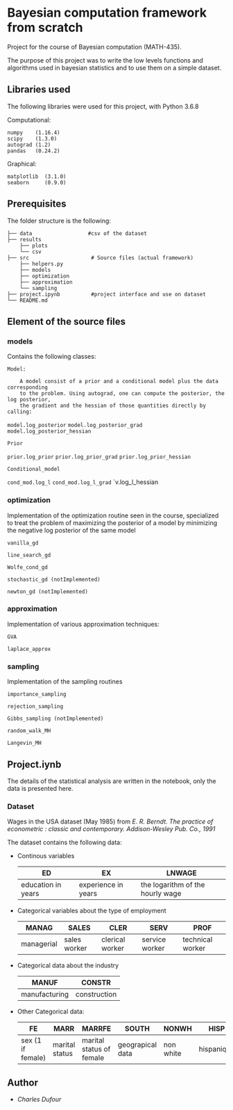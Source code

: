 # Bayesian computation framework from scratch

Project for the course of Bayesian computation (MATH-435).

The purpose of this project was to write the low levels functions and algorithms used in bayesian
statistics and to use them on a simple dataset.

## Libraries used
The following libraries were used for this project, with Python 3.6.8


 Computational:

    numpy    (1.16.4)
    scipy    (1.3.0)
    autograd (1.2)
    pandas   (0.24.2)


Graphical:

    matplotlib  (3.1.0)
    seaborn     (0.9.0)



## Prerequisites



The folder structure is the following:

    ├── data                  #csv of the dataset
    ├── results                              
        ├── plots
        └── csv
    ├── src                    # Source files (actual framework)
        ├── helpers.py
        ├── models                           
        ├── optimization
        ├── approximation
        └── sampling
    ├── project.ipynb          #project interface and use on dataset
    └── README.md


## Element of the source files

### models

Contains the following classes:

    Model:

        A model consist of a prior and a conditional model plus the data corresponding
        to the problem. Using autograd, one can compute the posterior, the log posterior,
        the gradient and the hessian of those quantities directly by calling:
`model.log_posterior`
`model.log_posterior_grad`
`model.log_posterior_hessian`

    Prior
`prior.log_prior`
`prior.log_prior_grad`
`prior.log_prior_hessian`

    Conditional_model
`cond_mod.log_l`
`cond_mod.log_l_grad`
`v.log_l_hessian

### optimization

  Implementation of the optimization routine seen in the course, specialized to treat the problem
  of maximizing the posterior of a model by minimizing the negative log posterior of the same model

    vanilla_gd

    line_search_gd

    Wolfe_cond_gd

    stochastic_gd (notImplemented)

    newton_gd (notImplemented)



### approximation

  Implementation of various approximation techniques:

    GVA

    laplace_approx

### sampling

  Implementation of the sampling routines

    importance_sampling

    rejection_sampling

    Gibbs_sampling (notImplemented)

    random_walk_MH

    Langevin_MH


## Project.iynb

The details of the statistical analysis are written in the notebook, only the data is presented here.

### Dataset
 Wages in the USA dataset (May 1985) from  _E. R. Berndt. The practice of econometric : classic and contemporary. Addison-Wesley Pub. Co., 1991_

 The dataset contains the following data:

- Continous variables


   | ED 	| EX 	| LNWAGE|
   |-------|--------| -----|
   | education in years |  experience in years   | the logarithm of the hourly wage  |

- Categorical variables about the type of employment


   | MANAG 	| SALES 	| CLER | SERV | PROF |
   |-------|--------| -----| --| ----|
   |managerial |  sales worker   | clerical worker  | service worker | technical worker |

- Categorical data about the industry

    | MANUF 	| CONSTR 	|
    |-------|--------|
    | manufacturing |   construction  |

- Other Categorical data:

     | FE 	| MARR	| MARRFE| SOUTH | NONWH | HISP |
     |-------|--------| -----|---|---|---|
     | sex (1 if female) | marital status    | marital status of female  | geograpical data| non white | hispanique|

## Author

* *Charles Dufour*
